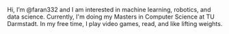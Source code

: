 Hi, I’m @faran332 and I am interested in machine learning, robotics, and data science. 
Currently, I'm doing my Masters in Computer Science at TU Darmstadt. 
In my free time, I play video games, read, and like lifting weights. 

<!---
faran332/faran332 is a ✨ special ✨ repository because its `README.md` (this file) appears on your GitHub profile.
You can click the Preview link to take a look at your changes.
--->
